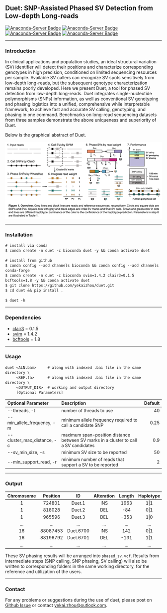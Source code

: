 ## Duet: SNP-Assisted Phased SV Detection from Low-depth Long-reads

[![Anaconda-Server Badge](https://anaconda.org/bioconda/duet/badges/version.svg)](https://anaconda.org/bioconda/duet)
[![Anaconda-Server Badge](https://anaconda.org/bioconda/duet/badges/license.svg)](https://anaconda.org/bioconda/duet)
[![Anaconda-Server Badge](https://anaconda.org/bioconda/duet/badges/platforms.svg)](https://anaconda.org/bioconda/duet)
[![Anaconda-Server Badge](https://anaconda.org/bioconda/duet/badges/latest_release_date.svg)](https://anaconda.org/bioconda/duet)

---
### Introduction

In clinical applications and population studies, an ideal structural variation (SV) identifier will detect their positions and characterize corresponding genotypes in high precision, conditioned on limited sequencing resources per sample. Available SV callers can recognize SV spots sensitively from low-depth long-reads, but the subsequent genotype characterization remains poorly developed. Here we present Duet, a tool for phased SV detection from low-depth long-reads. Duet integrates single-nucleotide polymorphisms (SNPs) information, as well as conventional SV genotyping and phasing logistics into a unified, comprehensive while interpretable framework, to achieve fast and accurate SV calling, genotyping, and phasing in one command. Benchmarks on long-read sequencing datasets from three samples demonstrate the above uniqueness and superiority of Duet.

Below is the graphical abstract of Duet.

![](docs/duet_graphical_abstract.png)

---
### Installation

    # install via conda
    $ conda create -n duet -c bioconda duet -y && conda activate duet

    # install from github
    $ conda config --add channels bioconda && conda config --add channels conda-forge
    $ conda create -n duet -c bioconda svim=1.4.2 clair3=0.1.5 bcftools=1.8 -y && conda activate duet
    $ git clone https://github.com/yekaizhou/duet.git
    $ cd duet && pip install .
    
    $ duet -h

---
### Dependencies

- [clair3](https://github.com/HKU-BAL/Clair3) = 0.1.5
- [svim](https://github.com/eldariont/svim) = 1.4.2
- [bcftools](https://anaconda.org/bioconda/bcftools) = 1.8

---
### Usage

    duet <ALN.bam>     # along with indexed .bai file in the same directory \
         <REF.fa>      # along with indexed .bai file in the same directory \
         <OUTPUT_DIR>  # working and output directory
         [Optional Parameters]

| Optional Parameter | Description | Default |
| :------------ |:---------------|-------------:|
|--threads, -t|number of threads to use|40|
|--min_allele_frequency, -m|minimum allele frequency required to call a candidate SNP|0.25|
|--cluster_max_distance, -c|maximum span-position distance between SV marks in a cluster to call a SV candidates|0.9|
|--sv_min_size, -s|minimum SV size to be reported|50|
|--min_support_read, -r|minimum number of reads that support a SV to be reported|2|

---
### Output
   
| Chromosome | Position | ID | Alteration | Length | Haplotype | Phase Set |
|:---:|:---:|:---:|:---:|:---:|:---:|:---:|
|1|724801|Duet.1|INS|1963|1\|1|639244|
|1|818028|Duet.2|DEL|-84|0\|1|639244|
|1|965596|Duet.3|DEL|-353|1\|0|639244|
|...|...|...|...|...|...|...|
|16|88087453|Duet.6700|INS|142|0\|1|85189772|
|16|88196792|Duet.6701|DEL|-131|1\|1|85189772|
|...|...|...|...|...|...|...|
    
These SV phasing results will be arranged into `phased_sv.vcf`. Results from intermediate steps (SNP calling, SNP phasing, SV calling) will also be written to corresponding folders in the same working directory, for the reference and utilization of the users.

---
### Contact

For any problems or suggestions during the use of duet, please post on [Github Issue](https://github.com/yekaizhou/duet/issues) or contact yekai.zhou@outlook.com.
